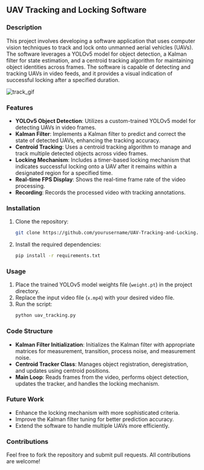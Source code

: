 ## UAV Tracking and Locking Software

### Description
This project involves developing a software application that uses computer vision techniques to track and lock onto unmanned aerial vehicles (UAVs). The software leverages a YOLOv5 model for object detection, a Kalman filter for state estimation, and a centroid tracking algorithm for maintaining object identities across frames. The software is capable of detecting and tracking UAVs in video feeds, and it provides a visual indication of successful locking after a specified duration.

![track_gif](https://github.com/user-attachments/assets/e37c7c90-7607-429b-b9c2-5410727fc225)

### Features
- **YOLOv5 Object Detection**: Utilizes a custom-trained YOLOv5 model for detecting UAVs in video frames.
- **Kalman Filter**: Implements a Kalman filter to predict and correct the state of detected UAVs, enhancing the tracking accuracy.
- **Centroid Tracking**: Uses a centroid tracking algorithm to manage and track multiple detected objects across video frames.
- **Locking Mechanism**: Includes a timer-based locking mechanism that indicates successful locking onto a UAV after it remains within a designated region for a specified time.
- **Real-time FPS Display**: Shows the real-time frame rate of the video processing.
- **Recording**: Records the processed video with tracking annotations.

### Installation
1. Clone the repository:
    ```bash
    git clone https://github.com/yourusername/UAV-Tracking-and-Locking.git
    ```
2. Install the required dependencies:
    ```bash
    pip install -r requirements.txt
    ```

### Usage
1. Place the trained YOLOv5 model weights file (`weight.pt`) in the project directory.
2. Replace the input video file (`x.mp4`) with your desired video file.
3. Run the script:
    ```bash
    python uav_tracking.py
    ```

### Code Structure
- **Kalman Filter Initialization**: Initializes the Kalman filter with appropriate matrices for measurement, transition, process noise, and measurement noise.
- **Centroid Tracker Class**: Manages object registration, deregistration, and updates using centroid positions.
- **Main Loop**: Reads frames from the video, performs object detection, updates the tracker, and handles the locking mechanism.

### Future Work
- Enhance the locking mechanism with more sophisticated criteria.
- Improve the Kalman filter tuning for better prediction accuracy.
- Extend the software to handle multiple UAVs more efficiently.

### Contributions
Feel free to fork the repository and submit pull requests. All contributions are welcome!



